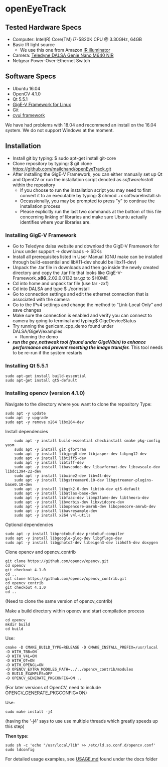 # openEyeTrack
## Tested Hardware Specs
- Computer: Intel(R) Core(TM) i7-5820K CPU @ 3.30GHz, 64GB
 - Basic IR light source
     - We use this one from Amazon [IR illuminator](https://www.amazon.com/gp/product/B07Q86153D/ref=ppx_yo_dt_b_asin_title_o05_s00?ie=UTF8&psc=1)
 - Camera: [Teledyne DALSA Genie Nano M640 NIR](https://www.teledynedalsa.com/en/products/imaging/cameras/genie-nano-1gige/)
 - Netgear Power-Over-Ethernet Switch

## Software Specs
- Ubuntu 16.04
- OpenCV 4.1.0
- Qt 5.5.1
- [GigE-V Framework for Linux](https://www.teledynedalsa.com/en/products/imaging/vision-software/linux-gige-v-framework/)
- Git
- [cvui framework](https://github.com/Dovyski/cvui)

We have had problems with 18.04 and recommend an install on the 16.04 system. We do not support Windows at the moment.  

## Installation

 - Install git by typing: $ sudo apt-get install git-core
 - Clone repository by typing: $ git clone https://github.com/mailchand/openEyeTrack.git
 - After installing the GigE-V Framework, you can either manually set up Qt and OpenCV or run the installation script denoted as *softwareInstall* within the repository
   - If you choose to run the installation script you may need to first convert it to an executable by typing: $ chmod +x softwareInstall.sh
   - Occassionally, you may be prompted to press "y" to continue the installation process
   - Please explicitly run the last two commands at the bottom of this file concerning linking of libraries and make sure Ubuntu actually identifies where your libraries are.

### Installing GigE-V Framework
- Go to Teledyne dalsa website and download the GigE-V Framework for Linux under support → downloads → SDKs
- Install all prerequisites listed in User Manual (GNU make can be installed through build-essential and libX11-dev should be libx11-dev)
- Unpack the .tar file in downloads and then go inside the newly created directory and copy the .tar file that looks like GigE-V-Framework_**x86**_2.02.0.0132.tar.gz to $HOME
- Cd into home and unpack tar file (use tar -zxf)
- Cd into DALSA and type $ ./corinstall
- Go to connection settings and edit the ethernet connection that is associated with the camera
- Go to the IPv4 settings and change the method to “Link-Local Only” and save changes
- Make sure the connection is enabled and verify you can connect to camera by going to terminal and typing:$ GigeDeviceStatus 
- Try running the genicam_cpp_demo found under DALSA/GigeV/examples
  - Running the demo 
- ***run the gev_nettweak tool (found under GigeV/bin) to enhance performance and prevent resetting the image transfer.***
This tool needs to be re-run if the system restarts

### Installing Qt 5.5.1
    sudo apt-get install build-essential
    sudo apt-get install qt5-default

### Installing opencv (version 4.1.0)
Navigate to the directory where you want to clone the repository
Type:

    sudo apt -y update
    sudo apt -y upgrade
    sudo apt -y remove x264 libx264-dev

Install dependencies
```
    sudo apt -y install build-essential checkinstall cmake pkg-config yasm
    sudo apt -y install git gfortran
    sudo apt -y install libjpeg8-dev libjasper-dev libpng12-dev
    sudo apt -y install libtiff5-dev
    sudo apt -y install libtiff-dev
    sudo apt -y install libavcodec-dev libavformat-dev libswscale-dev libdc1394-22-dev
    sudo apt -y install libxine2-dev libv4l-dev
    sudo apt -y install libgstreamer0.10-dev libgstreamer-plugins-base0.10-dev
    sudo apt -y install libgtk2.0-dev libtbb-dev qt5-default
    sudo apt -y install libatlas-base-dev
    sudo apt -y install libfaac-dev libmp3lame-dev libtheora-dev
    sudo apt -y install libvorbis-dev libxvidcore-dev
    sudo apt -y install libopencore-amrnb-dev libopencore-amrwb-dev
    sudo apt -y install libavresample-dev
    sudo apt -y install x264 v4l-utils
``` 
Optional dependencies

    sudo apt -y install libprotobuf-dev protobuf-compiler
    sudo apt -y install libgoogle-glog-dev libgflags-dev
    sudo apt -y install libgphoto2-dev libeigen3-dev libhdf5-dev doxygen

Clone opencv and opencv_contrib

    git clone https://github.com/opencv/opencv.git
    cd opencv
    git checkout 4.1.0
    cd ..
    git clone https://github.com/opencv/opencv_contrib.git
    cd opencv_contrib
    git checkout 4.1.0
    cd ..

 (Need to clone the same version of opencv_contrib)
 
 Make a build directory within opencv and start compilation process
 
    cd opencv
    mkdir build
    cd build
    
 Use:
 ```
 cmake -D CMAKE_BUILD_TYPE=RELEASE -D CMAKE_INSTALL_PREFIX=/usr/local 
 -D WITH_TBB=ON 
 -D WITH_V4L=ON 
 -D WITH_QT=ON 
 -D WITH_OPENGL=ON 
 -D OPENCV_EXTRA_MODULES_PATH=../../opencv_contrib/modules 
 -D BUILD_EXAMPLES=OFF 
 -D OPENCV_GENERATE_PKGCONFIG=ON ..
```
(For later versions of OpenCV, need to include OPENCV_GENERATE_PKGCONFIG=ON)

Use:  

    sudo make install -j4
(having the ‘-j4’ says to use use multiple threads which greatly speeds up this step)

**Then type:**

    sudo sh -c 'echo "/usr/local/lib" >> /etc/ld.so.conf.d/opencv.conf'
    sudo ldconfig

For detailed usage examples, see [USAGE.md](docs/USAGE.md) found under the docs folder




